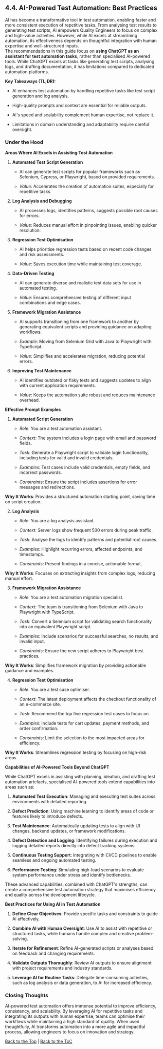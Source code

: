 ## 4.4. AI-Powered Test Automation: Best Practices

AI has become a transformative tool in test automation, enabling faster
and more consistent execution of repetitive tasks. From analysing test
results to generating test scripts, AI empowers Quality Engineers to
focus on complex and high-value activities. However, while AI excels at
streamlining automation, its effectiveness depends on thoughtful
integration with human expertise and well-structured inputs.\
The recommendations in this guide focus on **using ChatGPT as an
assistant for test automation tasks**, rather than specialised
AI-powered tools. While ChatGPT excels at tasks like generating test
scripts, analysing logs, and drafting documentation, it has limitations
compared to dedicated automation platforms.

**Key Takeaways (TL;DR):**

-   AI enhances test automation by handling repetitive tasks like test
    script generation and log analysis.

-   High-quality prompts and context are essential for reliable outputs.

-   AI's speed and scalability complement human expertise, not replace
    it.

-   Limitations in domain understanding and adaptability require careful
    oversight.

### Under the Hood

**Areas Where AI Excels in Assisting Test Automation**

1.  **Automated Test Script Generation**

    -   AI can generate test scripts for popular frameworks such as
        Selenium, Cypress, or Playwright, based on provided
        requirements.

    -   *Value*: Accelerates the creation of automation suites,
        especially for repetitive tasks.

2.  **Log Analysis and Debugging**

    -   AI processes logs, identifies patterns, suggests possible root
        causes for errors.

    -   *Value*: Reduces manual effort in pinpointing issues, enabling
        quicker resolution.

3.  **Regression Test Optimisation**

    -   AI helps prioritise regression tests based on recent code
        changes and risk assessments.

    -   *Value*: Saves execution time while maintaining test coverage.

4.  **Data-Driven Testing**

    -   AI can generate diverse and realistic test data sets for use in
        automated testing.

    -   *Value*: Ensures comprehensive testing of different input
        combinations and edge cases.

5.  **Framework Migration Assistance**

    -   AI supports transitioning from one framework to another by
        generating equivalent scripts and providing guidance on adapting
        workflows.

    -   *Example*: Moving from Selenium Grid with Java to Playwright
        with TypeScript.

    -   *Value*: Simplifies and accelerates migration, reducing
        potential errors.

6.  **Improving Test Maintenance**

    -   AI identifies outdated or flaky tests and suggests updates to
        align with current application requirements.

    -   *Value*: Keeps the automation suite robust and reduces
        maintenance overhead.

**Effective Prompt Examples**

1.  **Automated Script Generation**

    -   *Role*: You are a test automation assistant.

    -   *Context*: The system includes a login page with email and
        password fields.

    -   *Task*: Generate a Playwright script to validate login
        functionality, including tests for valid and invalid
        credentials.

    -   *Examples*: Test cases include valid credentials, empty fields,
        and incorrect passwords.

    -   *Constraints*: Ensure the script includes assertions for error
        messages and redirections.

**Why It Works**: Provides a structured automation starting point,
saving time on script creation.

2.  **Log Analysis**

    -   *Role*: You are a log analysis assistant.

    -   *Context*: Server logs show frequent 500 errors during peak
        traffic.

    -   *Task*: Analyse the logs to identify patterns and potential root
        causes.

    -   *Examples*: Highlight recurring errors, affected endpoints, and
        timestamps.

    -   *Constraints*: Present findings in a concise, actionable format.

**Why It Works**: Focuses on extracting insights from complex logs,
reducing manual effort.

3.  **Framework Migration Assistance**

    -   *Role*: You are a test automation migration specialist.

    -   *Context*: The team is transitioning from Selenium with Java to
        Playwright with TypeScript.

    -   *Task*: Convert a Selenium script for validating search
        functionality into an equivalent Playwright script.

    -   *Examples*: Include scenarios for successful searches, no
        results, and invalid input.

    -   *Constraints*: Ensure the new script adheres to Playwright best
        practices.

**Why It Works**: Simplifies framework migration by providing actionable
guidance and examples.

4.  **Regression Test Optimisation**

    -   *Role*: You are a test case optimiser.

    -   *Context*: The latest deployment affects the checkout
        functionality of an e-commerce site.

    -   *Task*: Recommend the top five regression test cases to focus
        on.

    -   *Examples*: Include tests for cart updates, payment methods, and
        order confirmation.

    -   *Constraints*: Limit the selection to the most impacted areas
        for efficiency.

**Why It Works**: Streamlines regression testing by focusing on
high-risk areas.

**Capabilities of AI-Powered Tools Beyond ChatGPT**

While ChatGPT excels in assisting with planning, ideation, and drafting
test automation artefacts, specialised AI-powered tools extend
capabilities into areas such as:

1.  **Automated Test Execution:** Managing and executing test suites
    across environments with detailed reporting.

2.  **Defect Prediction**: Using machine learning to identify areas of
    code or features likely to introduce defects.

3.  **Test Maintenance**: Automatically updating tests to align with UI
    changes, backend updates, or framework modifications.

4.  **Defect Detection and Logging**: Identifying failures during
    execution and logging detailed reports directly into defect tracking
    systems.

5.  **Continuous Testing Support**: Integrating with CI/CD pipelines to
    enable seamless and ongoing automated testing.

6.  **Performance Testing**: Simulating high-load scenarios to evaluate
    system performance under stress and identify bottlenecks.

These advanced capabilities, combined with ChatGPT\'s strengths, can
create a comprehensive test automation strategy that maximises
efficiency and quality across the development lifecycle.

**Best Practices for Using AI in Test Automation**

1.  **Define Clear Objectives**: Provide specific tasks and constraints
    to guide AI effectively.

2.  **Combine AI with Human Oversight**: Use AI to assist with
    repetitive or structured tasks, while humans handle complex and
    creative problem-solving.

3.  **Iterate for Refinement**: Refine AI-generated scripts or analyses
    based on feedback and changing requirements.

4.  **Validate Outputs Thoroughly**: Review AI outputs to ensure
    alignment with project requirements and industry standards.

5.  **Leverage AI for Routine Tasks**: Delegate time-consuming
    activities, such as log analysis or data generation, to AI for
    increased efficiency.

### Closing Thoughts

AI-powered test automation offers immense potential to improve
efficiency, consistency, and scalability. By leveraging AI for
repetitive tasks and integrating its outputs with human expertise, teams
can optimise their workflows while maintaining a high standard of
quality. When used thoughtfully, AI transforms automation into a more
agile and impactful process, allowing engineers to focus on innovation
and strategy.

[Back to the Top](#) | [Back to the ToC](../README.md)